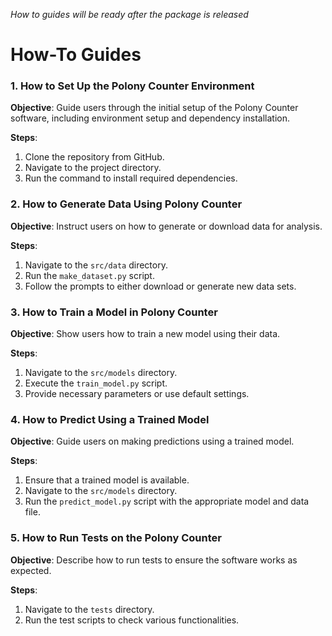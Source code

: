 _How to guides will be ready after the package is released_

# How-To Guides

### 1. How to Set Up the Polony Counter Environment

**Objective**: Guide users through the initial setup of the Polony Counter software, including environment setup and dependency installation.

**Steps**:
1. Clone the repository from GitHub.
2. Navigate to the project directory.
3. Run the command to install required dependencies.

### 2. How to Generate Data Using Polony Counter

**Objective**: Instruct users on how to generate or download data for analysis.

**Steps**:
1. Navigate to the `src/data` directory.
2. Run the `make_dataset.py` script.
3. Follow the prompts to either download or generate new data sets.

### 3. How to Train a Model in Polony Counter

**Objective**: Show users how to train a new model using their data.

**Steps**:
1. Navigate to the `src/models` directory.
2. Execute the `train_model.py` script.
3. Provide necessary parameters or use default settings.

### 4. How to Predict Using a Trained Model

**Objective**: Guide users on making predictions using a trained model.

**Steps**:
1. Ensure that a trained model is available.
2. Navigate to the `src/models` directory.
3. Run the `predict_model.py` script with the appropriate model and data file.

### 5. How to Run Tests on the Polony Counter

**Objective**: Describe how to run tests to ensure the software works as expected.

**Steps**:
1. Navigate to the `tests` directory.
2. Run the test scripts to check various functionalities.

